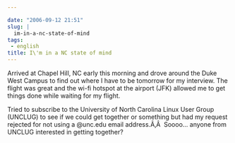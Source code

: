 ```yaml
---

date: "2006-09-12 21:51"
slug: |
  im-in-a-nc-state-of-mind
tags:
 - english
title: I\'m in a NC state of mind
---
```


Arrived at Chapel Hill, NC early this morning and drove around the Duke
West Campus to find out where I have to be tomorrow for my interview.
The flight was great and the wi-fi hotspot at the airport (JFK) allowed
me to get things done while waiting for my flight.

Tried to subscribe to the University of North Carolina Linux User Group
(UNCLUG) to see if we could get together or something but had my request
rejected for not using a \@unc.edu email address.Ã‚Â  Soooo... anyone
from UNCLUG interested in getting together?
